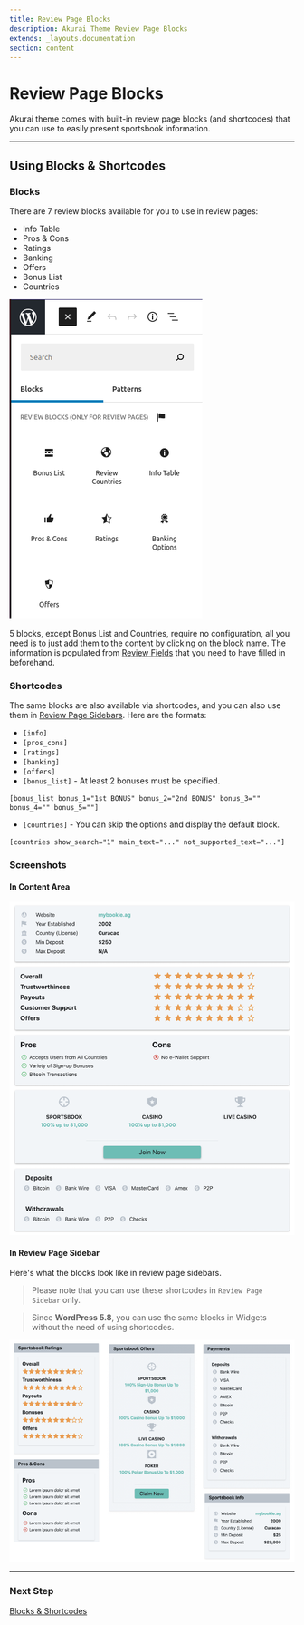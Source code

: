 ```yaml
---
title: Review Page Blocks
description: Akurai Theme Review Page Blocks
extends: _layouts.documentation
section: content
---
```


# Review Page Blocks

Akurai theme comes with built-in review page blocks (and shortcodes) that you can use to easily present sportsbook information.

---

## Using Blocks & Shortcodes

### Blocks

There are 7 review blocks available for you to use in review pages:

- Info Table
- Pros & Cons
- Ratings
- Banking
- Offers
- Bonus List
- Countries

![akurai-review-blocks](/assets/images/akurai/review-blocks.png)

5 blocks, except Bonus List and Countries, require no configuration, all you need is to just add them to the content by clicking on the block name. The information is populated from [Review Fields](/docs/akurai/creating-review-pages/) that you need to have filled in beforehand.

### Shortcodes

The same blocks are also available via shortcodes, and you can also use them in [Review Page Sidebars](/docs/akurai/widget-areas/). Here are the formats:

- `[info]`
- `[pros_cons]`
- `[ratings]`
- `[banking]`
- `[offers]`
- `[bonus_list]` - At least 2 bonuses must be specified.
```
[bonus_list bonus_1="1st BONUS" bonus_2="2nd BONUS" bonus_3="" bonus_4="" bonus_5=""]
```

- `[countries]` - You can skip the options and display the default block.
```
[countries show_search="1" main_text="..." not_supported_text="..."]
```
### Screenshots

#### In Content Area

![akurai-review-blocks-content](/assets/images/akurai/akurai-review-blocks-content.png)

#### In Review Page Sidebar

Here's what the blocks look like in review page sidebars.

> Please note that you can use these shortcodes in `Review Page Sidebar` only.

> Since **WordPress 5.8**, you can use the same blocks in Widgets without the need of using shortcodes.

![akurai-review-blocks-sidebar](/assets/images/akurai/akurai-review-blocks-sidebar.png)

---

### Next Step

[Blocks & Shortcodes](/docs/akurai/blocks-shortcodes/)
